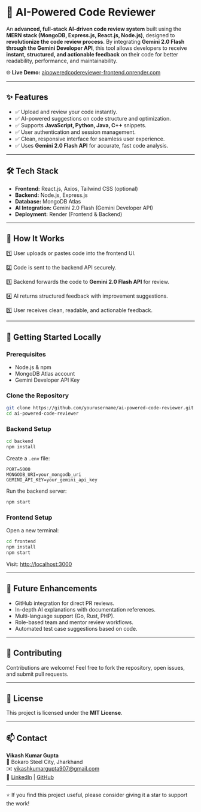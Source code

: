 # 🚀 AI-Powered Code Reviewer

An **advanced, full-stack AI-driven code review system** built using the **MERN stack (MongoDB, Express.js, React.js, Node.js)**, designed to **revolutionize the code review process**. By integrating **Gemini 2.0 Flash through the Gemini Developer API**, this tool allows developers to receive **instant, structured, and actionable feedback** on their code for better readability, performance, and maintainability.

🌐 **Live Demo:** [aipoweredcodereviewer-frontend.onrender.com](https://aipoweredcodereviewer-frontend.onrender.com/)

---

## ✨ Features

- ✅ Upload and review your code instantly.
- ✅ AI-powered suggestions on code structure and optimization.
- ✅ Supports **JavaScript, Python, Java, C++** snippets.
- ✅ User authentication and session management.
- ✅ Clean, responsive interface for seamless user experience.
- ✅ Uses **Gemini 2.0 Flash API** for accurate, fast code analysis.

---

## 🛠️ Tech Stack

- **Frontend:** React.js, Axios, Tailwind CSS (optional)
- **Backend:** Node.js, Express.js
- **Database:** MongoDB Atlas
- **AI Integration:** Gemini 2.0 Flash (Gemini Developer API)
- **Deployment:** Render (Frontend & Backend)

---

## 🚦 How It Works

1️⃣ User uploads or pastes code into the frontend UI.

2️⃣ Code is sent to the backend API securely.

3️⃣ Backend forwards the code to **Gemini 2.0 Flash API** for review.

4️⃣ AI returns structured feedback with improvement suggestions.

5️⃣ User receives clean, readable, and actionable feedback.

---

## 🚀 Getting Started Locally

### Prerequisites

- Node.js & npm
- MongoDB Atlas account
- Gemini Developer API Key

### Clone the Repository

```bash
git clone https://github.com/yourusername/ai-powered-code-reviewer.git
cd ai-powered-code-reviewer
```

### Backend Setup

```bash
cd backend
npm install
```

Create a `.env` file:

```
PORT=5000
MONGODB_URI=your_mongodb_uri
GEMINI_API_KEY=your_gemini_api_key
```

Run the backend server:

```bash
npm start
```

### Frontend Setup

Open a new terminal:

```bash
cd frontend
npm install
npm start
```

Visit: [http://localhost:3000](http://localhost:3000)

---

## 🎯 Future Enhancements

- GitHub integration for direct PR reviews.
- In-depth AI explanations with documentation references.
- Multi-language support (Go, Rust, PHP).
- Role-based team and mentor review workflows.
- Automated test case suggestions based on code.

---

## 🤝 Contributing

Contributions are welcome! Feel free to fork the repository, open issues, and submit pull requests.

---

## 🪪 License

This project is licensed under the **MIT License**.

---

## 📫 Contact

**Vikash Kumar Gupta**  
📍 Bokaro Steel City, Jharkhand  
✉️ [vikashkumargupta907@gmail.com](mailto:vikashkumargupta907@gmail.com)  
🔗 [LinkedIn](https://linkedin.com/in/vikash1995) | [GitHub](https://github.com/KrVikashGupta)

---

⭐ If you find this project useful, please consider giving it a star to support the work!
